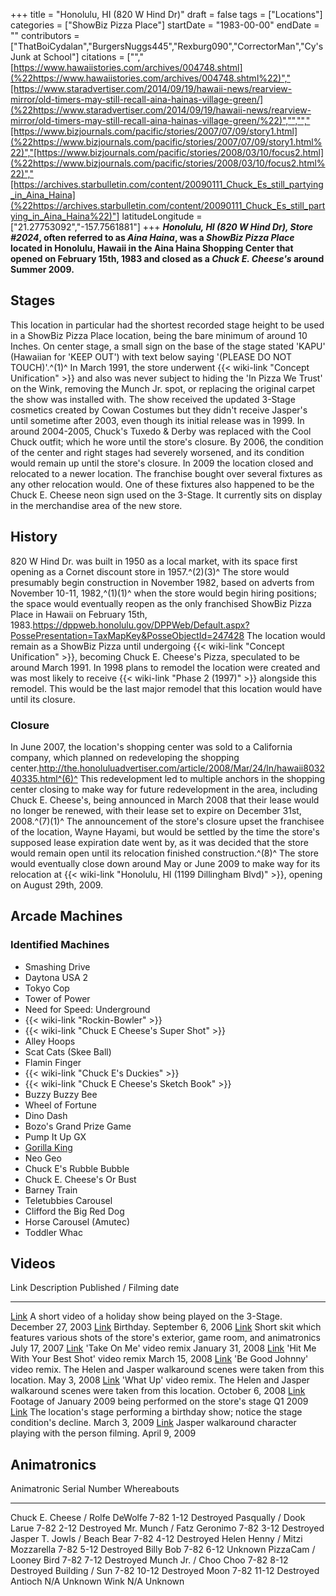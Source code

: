 +++
title = "Honolulu, HI (820 W Hind Dr)"
draft = false
tags = ["Locations"]
categories = ["ShowBiz Pizza Place"]
startDate = "1983-00-00"
endDate = ""
contributors = ["ThatBoiCydalan","BurgersNuggs445","Rexburg090","CorrectorMan","Cy's Junk at School"]
citations = ["","[https://www.hawaiistories.com/archives/004748.shtml](%22https://www.hawaiistories.com/archives/004748.shtml%22)","[https://www.staradvertiser.com/2014/09/19/hawaii-news/rearview-mirror/old-timers-may-still-recall-aina-hainas-village-green/](%22https://www.staradvertiser.com/2014/09/19/hawaii-news/rearview-mirror/old-timers-may-still-recall-aina-hainas-village-green/%22)","","","[https://www.bizjournals.com/pacific/stories/2007/07/09/story1.html](%22https://www.bizjournals.com/pacific/stories/2007/07/09/story1.html%22)","[https://www.bizjournals.com/pacific/stories/2008/03/10/focus2.html](%22https://www.bizjournals.com/pacific/stories/2008/03/10/focus2.html%22)","[https://archives.starbulletin.com/content/20090111_Chuck_Es_still_partying_in_Aina_Haina](%22https://archives.starbulletin.com/content/20090111_Chuck_Es_still_partying_in_Aina_Haina%22)"]
latitudeLongitude = ["21.27753092","-157.7561881"]
+++
***Honolulu, HI (820 W Hind Dr), Store #2024*, often referred to as ***Aina Haina*, was a *ShowBiz Pizza Place* located in Honolulu, Hawaii in the Aina Haina Shopping Center that opened on February 15th, 1983 and closed as a *Chuck E. Cheese's* around Summer 2009.****

## Stages

This location in particular had the shortest recorded stage height to be used in a ShowBiz Pizza Place location, being the bare minimum of around 10 Inches. On center stage, a small sign on the base of the stage stated 'KAPU' (Hawaiian for 'KEEP OUT') with text below saying '(PLEASE DO NOT TOUCH)'.^(1)^
In March 1991, the store underwent {{< wiki-link "Concept Unification" >}} and also was never subject to hiding the 'In Pizza We Trust' on the Wink, removing the Munch Jr. spot, or replacing the original carpet the show was installed with. The show received the updated 3-Stage cosmetics created by Cowan Costumes but they didn't receive Jasper's until sometime after 2003, even though its initial release was in 1999.
In around 2004-2005, Chuck's Tuxedo & Derby was replaced with the Cool Chuck outfit; which he wore until the store's closure.
By 2006, the condition of the center and right stages had severely worsened, and its condition would remain up until the store's closure.
In 2009 the location closed and relocated to a newer location. The franchise bought over several fixtures as any other relocation would. One of these fixtures also happened to be the Chuck E. Cheese neon sign used on the 3-Stage. It currently sits on display in the merchandise area of the new store.

## History

820 W Hind Dr. was built in 1950 as a local market, with its space first opening as a Cornet discount store in 1957.^(2)(3)^ The store would presumably begin construction in November 1982, based on adverts from November 10-11, 1982,^(1)(1)^ when the store would begin hiring positions; the space would eventually reopen as the only franchised ShowBiz Pizza Place in Hawaii on February 15th, 1983.https://dppweb.honolulu.gov/DPPWeb/Default.aspx?PossePresentation=TaxMapKey&PosseObjectId=247428
The location would remain as a ShowBiz Pizza until undergoing {{< wiki-link "Concept Unification" >}}, becoming Chuck E. Cheese's Pizza, speculated to be around March 1991.
In 1998 plans to remodel the location were created and was most likely to receive {{< wiki-link "Phase 2 (1997)" >}} alongside this remodel. This would be the last major remodel that this location would have until its closure.

### Closure

In June 2007, the location's shopping center was sold to a California company, which planned on redeveloping the shopping center.http://the.honoluluadvertiser.com/article/2008/Mar/24/ln/hawaii803240335.html^(6)^ This redevelopment led to multiple anchors in the shopping center closing to make way for future redevelopment in the area, including Chuck E. Cheese's, being announced in March 2008 that their lease would no longer be renewed, with their lease set to expire on December 31st, 2008.^(7)(1)^ The announcement of the store's closure upset the franchisee of the location, Wayne Hayami, but would be settled by the time the store's supposed lease expiration date went by, as it was decided that the store would remain open until its relocation finished construction.^(8)^ The store would eventually close down around May or June 2009 to make way for its relocation at {{< wiki-link "Honolulu, HI (1199 Dillingham Blvd)" >}}, opening on August 29th, 2009.

## Arcade Machines

### Identified Machines

- Smashing Drive
- Daytona USA 2
- Tokyo Cop
- Tower of Power
- Need for Speed: Underground
- {{< wiki-link "Rockin-Bowler" >}}
- {{< wiki-link "Chuck E Cheese's Super Shot" >}}
- Alley Hoops
- Scat Cats (Skee Ball)
- Flamin Finger
- {{< wiki-link "Chuck E's Duckies" >}}
- {{< wiki-link "Chuck E Cheese's Sketch Book" >}}
- Buzzy Buzzy Bee
- Wheel of Fortune
- Dino Dash
- Bozo's Grand Prize Game
- Pump It Up GX
- [Gorilla King](https://www.highwaygames.com/arcade-machines/gorilla-king-8942/)
- Neo Geo
- Chuck E's Rubble Bubble
- Chuck E. Cheese's Or Bust
- Barney Train
- Teletubbies Carousel
- Clifford the Big Red Dog
- Horse Carousel (Amutec)
- Toddler Whac

## Videos

  Link                                                                                                   Description                                                                                             Published / Filming date
  ------------------------------------------------------------------------------------------------------ ------------------------------------------------------------------------------------------------------- --------------------------
  [Link](https://youtu.be/8xmfdyXVBR4)                                                                   A short video of a holiday show being played on the 3-Stage.                                            December 27, 2003
  [Link](https://youtu.be/Qe1fJLe5jTw)                                                                   Birthday.                                                                                               September 6, 2006
  [Link](https://youtu.be/Q2NS4w7FvI8)                                                                   Short skit which features various shots of the store's exterior, game room, and animatronics           July 17, 2007
  [Link](https://youtu.be/GavMYsiL0Jo)                                                                   'Take On Me' video remix                                                                              January 31, 2008
  [Link](https://youtu.be/SJvh2fjvDCU)                                                                   'Hit Me With Your Best Shot' video remix                                                              March 15, 2008
  [Link](https://youtu.be/8rlk3TKel9Y)                                                                   'Be Good Johnny' video remix. The Helen and Jasper walkaround scenes were taken from this location.   May 3, 2008
  [Link](https://youtu.be/8IOT4p02hCQ)                                                                   'What Up' video remix. The Helen and Jasper walkaround scenes were taken from this location.          October 6, 2008
  [Link](https://www.instagram.com/p/CTHgCkOH0Ogh6JuVKsSclacx02w3s-BX28KGUA0/?igshid=MzRlODBiNWFlZA==)   Footage of January 2009 being performed on the store's stage                                            Q1 2009
  [Link](https://youtu.be/ohAxKy3xzVM)                                                                   The location's stage performing a birthday show; notice the stage condition's decline.                March 3, 2009
  [Link](https://youtu.be/8jKpzgWkUuk)                                                                   Jasper walkaround character playing with the person filming.                                            April 9, 2009

## Animatronics

  Animatronic                       Serial Number   Whereabouts
  --------------------------------- --------------- -------------
  Chuck E. Cheese / Rolfe DeWolfe   7-82 1-12       Destroyed
  Pasqually / Dook Larue            7-82 2-12       Destroyed
  Mr. Munch / Fatz Geronimo         7-82 3-12       Destroyed
  Jasper T. Jowls / Beach Bear      7-82 4-12       Destroyed
  Helen Henny / Mitzi Mozzarella    7-82 5-12       Destroyed
  Billy Bob                         7-82 6-12       Unknown
  PizzaCam / Looney Bird            7-82 7-12       Destroyed
  Munch Jr. / Choo Choo             7-82 8-12       Destroyed
  Building / Sun                    7-82 10-12      Destroyed
  Moon                              7-82 11-12      Destroyed
  Antioch                           N/A             Unknown
  Wink                              N/A             Unknown
